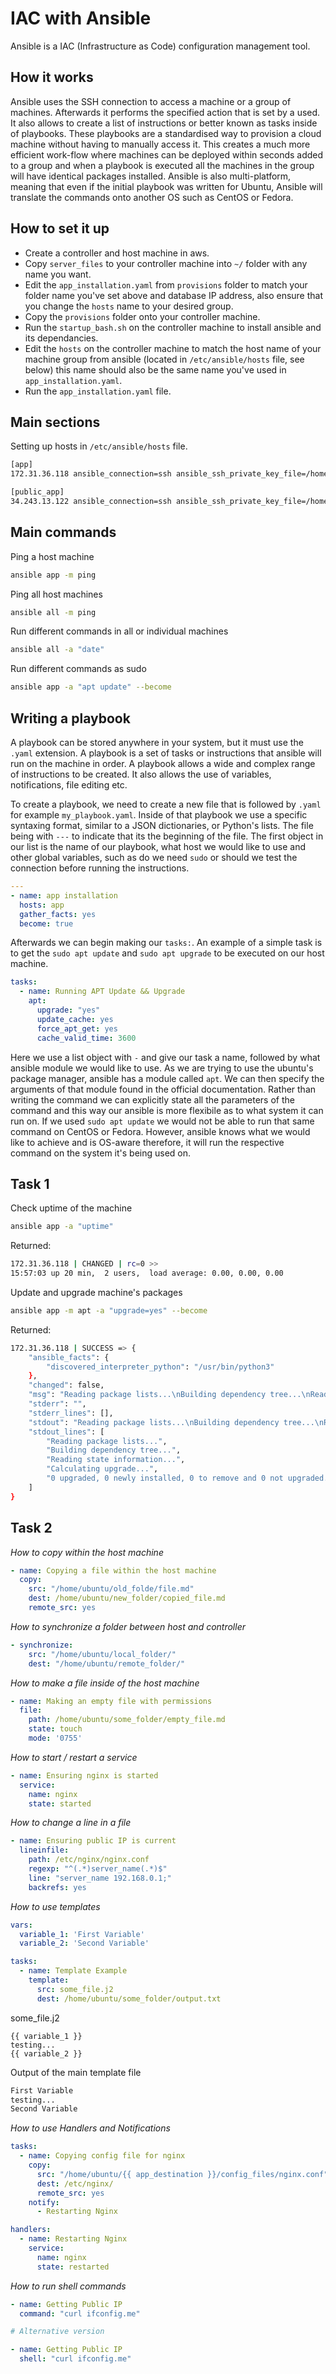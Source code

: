 # IAC with Ansible

Ansible is a IAC (Infrastructure as Code) configuration management tool.

## How it works

Ansible uses the SSH connection to access a machine or a group of machines. Afterwards it performs the specified action that is set by a used. It also allows to create a list of instructions or better known as tasks inside of playbooks. These playbooks are a standardised way to provision a cloud machine without having to manually access it. This creates a much more efficient work-flow where machines can be deployed within seconds added to a group and when a playbook is executed all the machines in the group will have identical packages installed. Ansible is also multi-platform, meaning that even if the initial playbook was written for Ubuntu, Ansible will translate the commands onto another OS such as CentOS or Fedora.

## How to set it up

- Create a controller and host machine in aws.
- Copy `server_files` to your controller machine into `~/` folder with any name you want.
- Edit the `app_installation.yaml` from `provisions` folder to match your folder name you've set above and database IP address, also ensure that you change the `hosts` name to your desired group.
- Copy the `provisions` folder onto your controller machine.
- Run the `startup_bash.sh` on the controller machine to install ansible and its dependancies.
- Edit the `hosts` on the controller machine to match the host name of your machine group from ansible (located in `/etc/ansible/hosts` file, see below) this name should also be the same name you've used in `app_installation.yaml`.
- Run the `app_installation.yaml` file.

## Main sections

Setting up hosts in `/etc/ansible/hosts` file.

```bash
[app]
172.31.36.118 ansible_connection=ssh ansible_ssh_private_key_file=/home/ubuntu/.ssh/eng74hubertawskey.pem

[public_app]
34.243.13.122 ansible_connection=ssh ansible_ssh_private_key_file=/home/ubuntu/.ssh/eng74hubertawskey.pem
```

## Main commands

Ping a host machine

```bash
ansible app -m ping
```

Ping all host machines

```bash
ansible all -m ping
```

Run different commands in all or individual machines

```bash
ansible all -a "date"
```

Run different commands as sudo

```bash
ansible app -a "apt update" --become
```

## Writing a playbook

A playbook can be stored anywhere in your system, but it must use the `.yaml` extension. A playbook is a set of tasks or instructions that ansible will run on the machine in order. A playbook allows a wide and complex range of instructions to be created. It also allows the use of variables, notifications, file editing etc.
</br>

To create a playbook, we need to create a new file that is followed by `.yaml` for example `my_playbook.yaml`. Inside of that playbook we use a specific syntaxing format, similar to a JSON dictionaries, or Python's lists. The file being with `---` to indicate that its the beginning of the file. The first object in our list is the name of our playbook, what host we would like to use and other global variables, such as do we need `sudo` or should we test the connection before running the instructions.

```yaml
---
- name: app installation
  hosts: app
  gather_facts: yes
  become: true
```

Afterwards we can begin making our `tasks:`. An example of a simple task is to get the `sudo apt update` and `sudo apt upgrade` to be executed on our host machine.

```yaml
tasks:
  - name: Running APT Update && Upgrade
    apt:
      upgrade: "yes"
      update_cache: yes
      force_apt_get: yes
      cache_valid_time: 3600
```

Here we use a list object with `-` and give our task a name, followed by what ansible module we would like to use. As we are trying to use the ubuntu's package manager, ansible has a module called `apt`. We can then specify the arguments of that module found in the official documentation. Rather than writing the command we can explicitly state all the parameters of the command and this way our ansible is more flexibile as to what system it can run on. If we used `sudo apt update` we would not be able to run that same command on CentOS or Fedora. However, ansible knows what we would like to achieve and is OS-aware therefore, it will run the respective command on the system it's being used on.

## Task 1

Check uptime of the machine

```bash
ansible app -a "uptime"
```

Returned:

```bash
172.31.36.118 | CHANGED | rc=0 >>
15:57:03 up 20 min,  2 users,  load average: 0.00, 0.00, 0.00
```

Update and upgrade machine's packages

```bash
ansible app -m apt -a "upgrade=yes" --become
```

Returned:

```bash
172.31.36.118 | SUCCESS => {
    "ansible_facts": {
        "discovered_interpreter_python": "/usr/bin/python3"
    },
    "changed": false,
    "msg": "Reading package lists...\nBuilding dependency tree...\nReading state information...\nCalculating upgrade...\n0 upgraded, 0 newly installed, 0 to remove and 0 not upgraded.\n",
    "stderr": "",
    "stderr_lines": [],
    "stdout": "Reading package lists...\nBuilding dependency tree...\nReading state information...\nCalculating upgrade...\n0 upgraded, 0 newly installed, 0 to remove and 0 not upgraded.\n",
    "stdout_lines": [
        "Reading package lists...",
        "Building dependency tree...",
        "Reading state information...",
        "Calculating upgrade...",
        "0 upgraded, 0 newly installed, 0 to remove and 0 not upgraded."
    ]
}
```

## Task 2

*How to copy within the host machine*

```yaml
- name: Copying a file within the host machine
  copy:
    src: "/home/ubuntu/old_folde/file.md"
    dest: /home/ubuntu/new_folder/copied_file.md
    remote_src: yes
```

*How to synchronize a folder between host and controller*

```yaml
- synchronize:
    src: "/home/ubuntu/local_folder/"
    dest: "/home/ubuntu/remote_folder/"
```

*How to make a file inside of the host machine*

```yaml
- name: Making an empty file with permissions
  file:
    path: /home/ubuntu/some_folder/empty_file.md
    state: touch
    mode: '0755'
```

*How to start / restart a service*

```yaml
- name: Ensuring nginx is started
  service:
    name: nginx
    state: started
```

*How to change a line in a file*

```yaml
- name: Ensuring public IP is current
  lineinfile:
    path: /etc/nginx/nginx.conf
    regexp: "^(.*)server_name(.*)$"
    line: "server_name 192.168.0.1;"
    backrefs: yes
```

*How to use templates*

```yaml
vars:
  variable_1: 'First Variable'
  variable_2: 'Second Variable'

tasks:
  - name: Template Example
    template:
      src: some_file.j2
      dest: /home/ubuntu/some_folder/output.txt
```

some_file.j2

```j2
{{ variable_1 }}
testing...
{{ variable_2 }}
```

Output of the main template file

```txt
First Variable
testing...
Second Variable
```

*How to use Handlers and Notifications*

```yaml
tasks:
  - name: Copying config file for nginx
    copy:
      src: "/home/ubuntu/{{ app_destination }}/config_files/nginx.conf"
      dest: /etc/nginx/
      remote_src: yes
    notify:
      - Restarting Nginx

handlers:
  - name: Restarting Nginx
    service:
      name: nginx
      state: restarted
```

*How to run shell commands*

```yaml
- name: Getting Public IP
  command: "curl ifconfig.me"

# Alternative version

- name: Getting Public IP
  shell: "curl ifconfig.me"
```